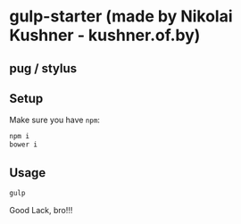 # gulp-starter (made by Nikolai Kushner - kushner.of.by)

## pug / stylus

## Setup

Make sure you have `npm`:

```bash
npm i
bower i
```
## Usage

```bash
gulp
```

Good Lack, bro!!!
